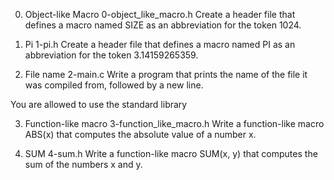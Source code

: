 0. Object-like Macro			0-object_like_macro.h
Create a header file that defines a macro named SIZE as an abbreviation for the token 1024.

1. Pi					1-pi.h
Create a header file that defines a macro named PI as an abbreviation for the token 3.14159265359.

2. File name				2-main.c
Write a program that prints the name of the file it was compiled from, followed by a new line.

You are allowed to use the standard library

3. Function-like macro			3-function_like_macro.h
Write a function-like macro ABS(x) that computes the absolute value of a number x.

4. SUM					4-sum.h
Write a function-like macro SUM(x, y) that computes the sum of the numbers x and y.
